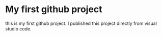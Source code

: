 # My first github project
this is my first github project. I published this project directly from visual studio code.